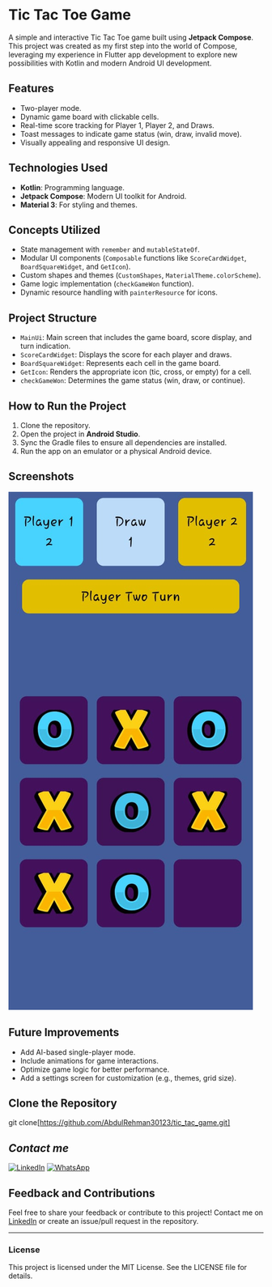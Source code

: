 # Tic Tac Toe Game

A simple and interactive Tic Tac Toe game built using **Jetpack Compose**. This project was created as my first step into the world of Compose, leveraging my experience in Flutter app development to explore new possibilities with Kotlin and modern Android UI development.

## Features
- Two-player mode.
- Dynamic game board with clickable cells.
- Real-time score tracking for Player 1, Player 2, and Draws.
- Toast messages to indicate game status (win, draw, invalid move).
- Visually appealing and responsive UI design.

## Technologies Used
- **Kotlin**: Programming language.
- **Jetpack Compose**: Modern UI toolkit for Android.
- **Material 3**: For styling and themes.

## Concepts Utilized
- State management with `remember` and `mutableStateOf`.
- Modular UI components (`Composable` functions like `ScoreCardWidget`, `BoardSquareWidget`, and `GetIcon`).
- Custom shapes and themes (`CustomShapes`, `MaterialTheme.colorScheme`).
- Game logic implementation (`checkGameWon` function).
- Dynamic resource handling with `painterResource` for icons.

## Project Structure
- `MainUi`: Main screen that includes the game board, score display, and turn indication.
- `ScoreCardWidget`: Displays the score for each player and draws.
- `BoardSquareWidget`: Represents each cell in the game board.
- `GetIcon`: Renders the appropriate icon (tic, cross, or empty) for a cell.
- `checkGameWon`: Determines the game status (win, draw, or continue).

## How to Run the Project
1. Clone the repository.
2. Open the project in **Android Studio**.
3. Sync the Gradle files to ensure all dependencies are installed.
4. Run the app on an emulator or a physical Android device.

## Screenshots
![Screenshot 1](screenshots/tic_tac_ss.jpeg)

## Future Improvements
- Add AI-based single-player mode.
- Include animations for game interactions.
- Optimize game logic for better performance.
- Add a settings screen for customization (e.g., themes, grid size).

## Clone the Repository
   git clone[https://github.com/AbdulRehman30123/tic_tac_game.git]

## *Contact me*
[![LinkedIn](https://img.shields.io/badge/LinkedIn-%230077B5.svg?logo=linkedin&logoColor=white)](https://linkedin.com/in/abdul-rehman-09b81b283) 
[![WhatsApp](https://img.shields.io/badge/WhatsApp-%25D366.svg?logo=whatsapp&logoColor=white)](https://wa.me/923025865872)

## Feedback and Contributions
Feel free to share your feedback or contribute to this project! Contact me on [LinkedIn](www.linkedin.com/in/abdul-rehman-09b81b283) or create an issue/pull request in the repository.

---

### License
This project is licensed under the MIT License. See the LICENSE file for details.
